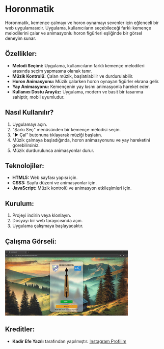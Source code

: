 # **Horonmatik**

Horonmatik, kemençe çalmayı ve horon oynamayı sevenler için eğlenceli bir web uygulamasıdır. Uygulama, kullanıcıların seçebileceği farklı kemençe melodilerini çalar ve animasyonlu horon figürleri eşliğinde bir görsel deneyim sunar.

## **Özellikler:**
- **Melodi Seçimi:** Uygulama, kullanıcıların farklı kemençe melodileri arasında seçim yapmasına olanak tanır.
- **Müzik Kontrolü:** Çalan müzik, başlatılabilir ve durdurulabilir. 
- **Horon Animasyonu:** Müzik çalarken horon oynayan figürler ekrana gelir.
- **Yay Animasyonu:** Kemençenin yay kısmı animasyonla hareket eder.
- **Kullanıcı Dostu Arayüz:** Uygulama, modern ve basit bir tasarıma sahiptir, mobil uyumludur.

## **Nasıl Kullanılır?**
1. Uygulamayı açın.
2. "Şarkı Seç" menüsünden bir kemençe melodisi seçin.
3. "▶ Çal" butonuna tıklayarak müziği başlatın.
4. Müzik çalmaya başladığında, horon animasyonunu ve yay hareketini görebilirsiniz.
5. Müzik durdurulunca animasyonlar durur.

## **Teknolojiler:**
- **HTML5:** Web sayfası yapısı için.
- **CSS3:** Sayfa düzeni ve animasyonlar için.
- **JavaScript:** Müzik kontrolü ve animasyon etkileşimleri için.

## **Kurulum:**
1. Projeyi indirin veya klonlayın.
2. Dosyayı bir web tarayıcısında açın.
3. Uygulama çalışmaya başlayacaktır.

## **Çalışma Görseli:**
![Horonmatik Demo](assets/horonmatikdemo.gif)

## **Kreditler:**
- **Kadir Efe Yazılı** tarafından yapılmıştır. [Instagram Profilim](https://www.instagram.com/efeyazili/)
  
